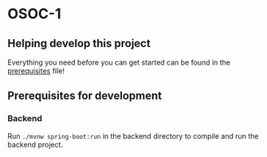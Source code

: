 # OSOC-1


## Helping develop this project
Everything you need before you can get started can be found in the [prerequisites](https://github.com/SELab-2/OSOC-1/blob/husky-linting/docs/prerequisites.md) file!

## Prerequisites for development
### Backend
Run `./mvnw spring-boot:run` in the backend directory to compile and run the backend project.

